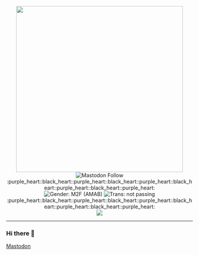 <div id="header" align="center">
  <img src="https://v1ckie.github.io/imgs/name.gif" width="450"/>
</div>

<div id="badges" align="center">
  <img alt="Mastodon Follow" src="https://img.shields.io/mastodon/follow/109763103716352946?domain=https%3A%2F%2Fgeekdom.social&style=for-the-badge">
</div>
<div id="banner1" align="center">
  :purple_heart::black_heart::purple_heart::black_heart::purple_heart::black_heart::purple_heart::black_heart::purple_heart:
</div>

<div id="badges2" align="center">
  <img alt="Gender: M2F (AMAB)" src="https://img.shields.io/badge/Gender-M2F%20(AMAB)-ff69b4?style=for-the-badge">
  <img alt="Trans: not passing" src="https://img.shields.io/badge/Trans-not%20passing-red?style=for-the-badge">
</div>
<div id="badges3" align="center">
  <img src="https://komarev.com/ghpvc/?username=v1ckie&style=flat-square&color=blue" alt=""/>
</div>
<div id="banner2" align="center">
  :purple_heart::black_heart::purple_heart::black_heart::purple_heart::black_heart::purple_heart::black_heart::purple_heart:
</div>

<div id="langs" align="center">
  <a href="https://github.com/anuraghazra/github-readme-stats">
    <img align="center" src="https://github-readme-stats.vercel.app/api/top-langs/?username=v1ckie&layout=compact&theme=radical" />
  </a>
</div>

-----

### Hi there 👋

<!--
**v1ckie/v1ckie** is a ✨ _special_ ✨ repository because its `README.md` (this file) appears on your GitHub profile.

Here are some ideas to get you started:

- 🔭 I’m currently working on ...
- 🌱 I’m currently learning ...
- 👯 I’m looking to collaborate on ...
- 🤔 I’m looking for help with ...
- 💬 Ask me about ...
- 📫 How to reach me: ...
- 😄 Pronouns: ...
- ⚡ Fun fact: ...
-->
<a rel="me" href="https://geekdom.social/@v1ckie">Mastodon</a>
